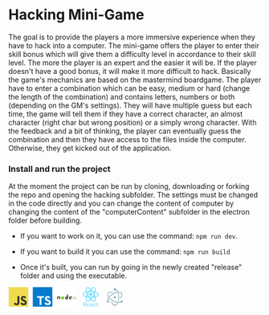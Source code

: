 # Hacking Mini-Game
The goal is to provide the players a more immersive experience when they have to hack into a computer. The mini-game offers the player to enter their skill bonus which will give them a difficulty level in accordance to their skill level. The more the player is an expert and the easier it will be. If the player doesn't have a good bonus, it will make it more difficult to hack. Basically the game's mechanics are based on the mastermind boardgame. The player have to enter a combination which can be easy, medium or hard (change the length of the combination) and contains letters, numbers or both (depending on the GM's settings). They will have multiple guess but each time, the game will tell them if they have a correct character, an almost character (right char but wrong position) or a simply wrong character. With the feedback and a bit of thinking, the player can eventually guess the combination and then they have access to the files inside the computer. Otherwise, they get kicked out of the application.

### Install and run the project
At the moment the project can be run by cloning, downloading or forking the repo and opening the hacking subfolder. The settings must be changed in the code directly and you can change the content of computer by changing the content of the "computerContent" subfolder in the electron folder before building.

- If you want to work on it, you can use the command: 
`npm run dev`.

- If you want to build it you can use the command:
`npm run build`

- Once it's built, you can run by going in the newly created "release" folder and using the executable.

<div>
  <img title="JavaScript" alt="JavaScript" width="40" height="40" src="https://github.com/devicons/devicon/blob/master/icons/javascript/javascript-original.svg"/>&nbsp;
  <img title="Typescript" alt="Typescript" with="40" height="40" src="https://github.com/devicons/devicon/blob/master/icons/typescript/typescript-original.svg"/>&nbsp;
  <img title="NodeJS" alt="NodeJS" width="40" height="40" src="https://github.com/devicons/devicon/blob/master/icons/nodejs/nodejs-original-wordmark.svg"/>&nbsp;
  <img title="React" alt="React" width="40" height="40" src="https://github.com/devicons/devicon/blob/master/icons/react/react-original-wordmark.svg"/>&nbsp;
  <img title="Electron" alt="Electron" width="40" height="40" src="https://github.com/devicons/devicon/blob/master/icons/electron/electron-original.svg"/>&nbsp;
</div>

